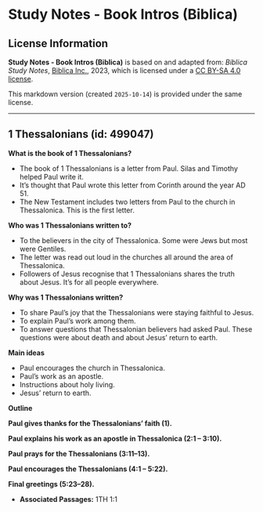 # Study Notes - Book Intros (Biblica)

## License Information

**Study Notes - Book Intros (Biblica)** is based on and adapted from: _Biblica Study Notes_, [Biblica Inc.](https://www.biblica.com/), 2023, which is licensed under a [CC BY-SA 4.0 license](https://creativecommons.org/licenses/by-sa/4.0/legalcode.en).

This markdown version (created `2025-10-14`) is provided under the same license.



--------------------------------

## 1 Thessalonians (id: 499047)

**What is the book of 1 Thessalonians?**

* The book of 1 Thessalonians is a letter from Paul. Silas and Timothy helped Paul write it.
* It’s thought that Paul wrote this letter from Corinth around the year AD 51\.
* The New Testament includes two letters from Paul to the church in Thessalonica. This is the first letter.

**Who was 1 Thessalonians written to?**

* To the believers in the city of Thessalonica. Some were Jews but most were Gentiles.
* The letter was read out loud in the churches all around the area of Thessalonica.
* Followers of Jesus recognise that 1 Thessalonians shares the truth about Jesus. It’s for all people everywhere.

**Why was 1 Thessalonians written?**

* To share Paul’s joy that the Thessalonians were staying faithful to Jesus.
* To explain Paul’s work among them.
* To answer questions that Thessalonian believers had asked Paul. These questions were about death and about Jesus’ return to earth.

**Main ideas**

* Paul encourages the church in Thessalonica.
* Paul’s work as an apostle.
* Instructions about holy living.
* Jesus’ return to earth.

**Outline**

**Paul gives thanks for the Thessalonians’ faith (1\).**

**Paul explains his work as an apostle in Thessalonica (2:1 – 3:10\).**

**Paul prays for the Thessalonians (3:11–13\).**

**Paul encourages the Thessalonians (4:1 – 5:22\).**

**Final greetings (5:23–28\).**

* **Associated Passages:** 1TH 1:1

